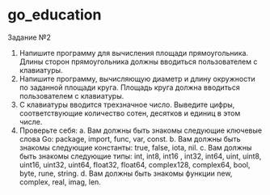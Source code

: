 # go_education

Задание №2

1. Напишите программу для вычисления площади прямоугольника. Длины сторон прямоугольника должны вводиться пользователем с клавиатуры.
2. Напишите программу, вычисляющую диаметр и длину окружности по заданной площади круга. Площадь круга должна вводиться пользователем с клавиатуры.
3. С клавиатуры вводится трехзначное число. Выведите цифры, соответствующие количество сотен, десятков и единиц в этом числе.
4. Проверьте себя:
a. Вам должны быть знакомы следующие ключевые слова Go: package, import, func, var, const.
b. Вам должны быть знакомы следующие константы: true, false, iota, nil.
c. Вам должны быть знакомы следующие типы: int, int8, int16 , int32, int64, uint, uint8, uint16, uint32, uint64, float32, float64, complex128, complex64, bool, byte, rune, string.
d. Вам должны быть знакомы функции new, complex, real, imag, len.
